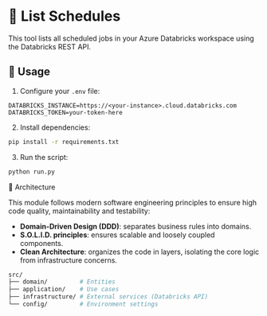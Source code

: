 # 📅 List Schedules

This tool lists all scheduled jobs in your Azure Databricks workspace using the Databricks REST API.

## 🚀 Usage

1. Configure your `.env` file:

```
DATABRICKS_INSTANCE=https://<your-instance>.cloud.databricks.com DATABRICKS_TOKEN=your-token-here

```

2. Install dependencies:

```bash
pip install -r requirements.txt

```
3. Run the script: 

```bash
python run.py

```

🧱 Architecture

This module follows modern software engineering principles to ensure high code quality, maintainability and testability:

- **Domain-Driven Design (DDD)**: separates business rules into domains.
- **S.O.L.I.D. principles**: ensures scalable and loosely coupled components.
- **Clean Architecture**: organizes the code in layers, isolating the core logic from infrastructure concerns.


```bash
src/
├── domain/         # Entities
├── application/    # Use cases
├── infrastructure/ # External services (Databricks API)
└── config/         # Environment settings
```